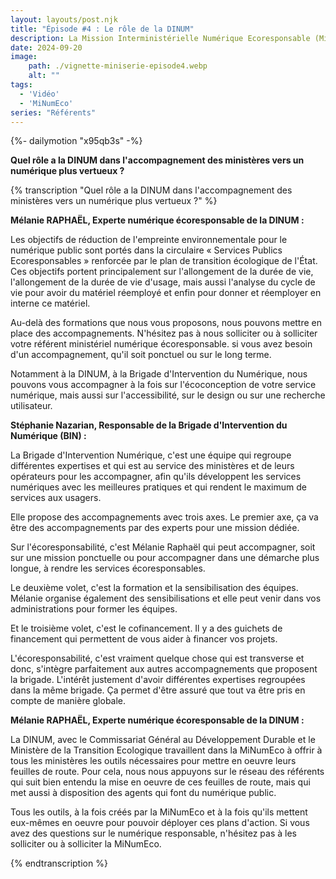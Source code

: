 ```yaml
---
layout: layouts/post.njk
title: "Épisode #4 : Le rôle de la DINUM"
description: La Mission Interministérielle Numérique Ecoresponsable (MiNumEco) et la DINUM
date: 2024-09-20
image:
    path: ./vignette-miniserie-episode4.webp
    alt: ""
tags:
  - 'Vidéo'
  - 'MiNumEco'
series: "Référents"
---
```


<!-- intégraton vidéo dailymotion de la chaine de la DINUM EN ATTENTE DU LIEN-->
{%- dailymotion "x95qb3s" -%}

**Quel rôle a la DINUM dans l'accompagnement des ministères vers un numérique plus vertueux ?**

{% transcription "Quel rôle a la DINUM dans l'accompagnement des ministères vers un numérique plus vertueux ?" %}

**Mélanie RAPHAËL, Experte numérique écoresponsable de la DINUM :**

Les objectifs de réduction de l'empreinte environnementale pour le numérique public sont portés dans la circulaire « Services Publics Ecoresponsables » renforcée par le plan de transition écologique de l'État.<br/>
Ces objectifs portent principalement sur l'allongement de la durée de vie, l'allongement de la durée de vie d'usage, mais aussi l'analyse du cycle de vie pour avoir du matériel réemployé et enfin pour donner et réemployer en interne ce matériel.

Au-delà des formations que nous vous proposons, nous pouvons mettre en place des accompagnements. N'hésitez pas à nous solliciter ou à solliciter votre référent ministériel numérique écoresponsable. si vous avez besoin d'un accompagnement, qu'il soit ponctuel ou sur le long terme.

Notamment à la DINUM, à la Brigade d'Intervention du Numérique, nous pouvons vous accompagner à la fois sur l'écoconception de votre service numérique, mais aussi sur l'accessibilité, sur le design ou sur une recherche utilisateur.

**Stéphanie Nazarian, Responsable de la Brigade d'Intervention du Numérique (BIN) :**

La Brigade d'Intervention Numérique, c'est une équipe qui regroupe différentes expertises et qui est au service des ministères et de leurs opérateurs pour les accompagner, afin qu'ils développent les services numériques avec les meilleures pratiques et qui rendent le maximum de services aux usagers.

Elle propose des accompagnements avec trois axes. Le premier axe, ça va être des accompagnements par des experts pour une mission dédiée.

Sur l'écoresponsabilité, c'est Mélanie Raphaël qui peut accompagner, soit sur une mission ponctuelle ou pour accompagner dans une démarche plus longue, à rendre les services écoresponsables.

Le deuxième volet, c'est la formation et la sensibilisation des équipes. Mélanie organise également des sensibilisations et elle peut venir dans vos administrations pour former les équipes.

Et le troisième volet, c'est le cofinancement. Il y a des guichets de financement qui permettent de vous aider à financer vos projets.

L'écoresponsabilité, c'est vraiment quelque chose qui est transverse et donc, s'intègre parfaitement aux autres accompagnements que proposent la brigade. L'intérêt justement d'avoir différentes expertises regroupées dans la même brigade. Ça permet d'être assuré que tout va être pris en compte de manière globale.

**Mélanie RAPHAËL, Experte numérique écoresponsable de la DINUM :**

La DINUM, avec le Commissariat Général au Développement Durable et le Ministère de la Transition Ecologique travaillent dans la MiNumEco à offrir à tous les ministères les outils nécessaires pour mettre en oeuvre leurs feuilles de route. Pour cela, nous nous appuyons sur le réseau des référents qui suit bien entendu la mise en oeuvre de ces feuilles de route, mais qui met aussi à disposition des agents qui font du numérique public.

Tous les outils, à la fois créés par la MiNumEco et à la fois qu'ils mettent eux-mêmes en oeuvre pour pouvoir déployer ces plans d'action. Si vous avez des questions sur le numérique responsable, n'hésitez pas à les solliciter ou à solliciter la MiNumEco.

{% endtranscription %}
